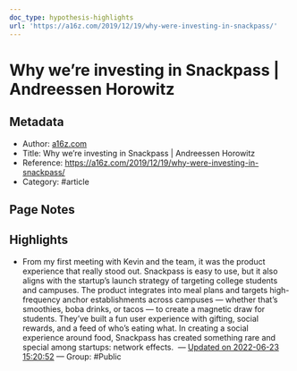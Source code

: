 ```yaml
---
doc_type: hypothesis-highlights
url: 'https://a16z.com/2019/12/19/why-were-investing-in-snackpass/'
---
```


# Why we’re investing in Snackpass | Andreessen Horowitz

## Metadata
- Author: [a16z.com]()
- Title: Why we’re investing in Snackpass | Andreessen Horowitz
- Reference: https://a16z.com/2019/12/19/why-were-investing-in-snackpass/
- Category: #article

## Page Notes
## Highlights
- From my first meeting with Kevin and the team, it was the product experience that really stood out. Snackpass is easy to use, but it also aligns with the startup’s launch strategy of targeting college students and campuses. The product integrates into meal plans and targets high-frequency anchor establishments across campuses — whether that’s smoothies, boba drinks, or tacos — to create a magnetic draw for students. They’ve built a fun user experience with gifting, social rewards, and a feed of who’s eating what. In creating a social experience around food, Snackpass has created something rare and special among startups: network effects.  — [Updated on 2022-06-23 15:20:52](https://hyp.is/oeKj-PK8Eey9mCNz_QRKHg/a16z.com/2019/12/19/why-were-investing-in-snackpass/) — Group: #Public



